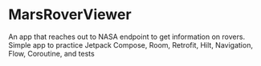 # MarsRoverViewer
An app that reaches out to NASA endpoint to get information on rovers. 
Simple app to practice Jetpack Compose, Room, Retrofit, Hilt, Navigation, Flow, Coroutine, and tests